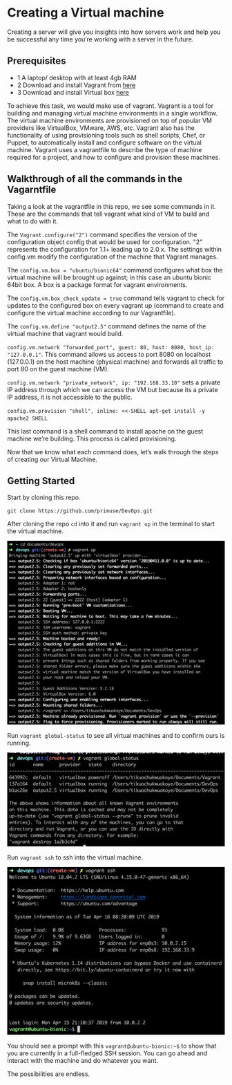 # Creating a Virtual machine
Creating a server will give you insights into how servers work and help you be successful any time you’re working with a server in the future.

## Prerequisites
- 1 A laptop/ desktop with at least 4gb RAM
- 2 Download and install Vagrant from [here](https://www.vagrantup.com/downloads.html)
- 3 Download and install Virtual box [here](https://www.virtualbox.org/wiki/Downloads)

To achieve this task, we would make use of vagrant. Vagrant is a tool for building and managing virtual machine environments in a single workflow. The virtual machine environments are provisioned on top of popular VM providers like VirtualBox, VMware, AWS, etc. Vagrant also has the functionality of using provisioning tools such as shell scripts, Chef, or Puppet, to automatically install and configure software on the virtual machine.
Vagrant uses a vagrantfile to describe the type of machine required for a project, and how to configure and provision these machines.

## Walkthrough of all the commands in the Vagarntfile
Taking a look at the vagrantfile in this repo, we see some commands in it. These are the commands that tell vagrant what kind of VM to build and what to do with it.

The `Vagrant.configure("2")` command specifies the version of the configuration object config that would be used for configuration. "2" represents the configuration for 1.1+ leading up to 2.0.x.
The settings within config.vm modify the configuration of the machine that Vagrant manages.

The `config.vm.box = "ubuntu/bionic64"` command configures what box the virtual machine will be brought up against; in this case an ubuntu bionic 64bit box. A box is a package format for vagrant environments.

The `config.vm.box_check_update = true` command tells vagrant to check for updates to the configured box on every vagrant up (command to create and configure the virtual machine according to our Vagrantfile).

The `config.vm.define "output2.5"` command defines the name of the virtual machine that vagrant would build.

`config.vm.network "forwarded_port", guest: 80, host: 8080, host_ip: "127.0.0.1"`. This command allows us access to port 8080 on localhost (127.0.0.1) on the host machine (physical machine) and forwards all traffic to port 80 on the guest machine (VM).

`config.vm.network "private_network", ip: "192.168.33.10"` sets a private IP address through which we can access the VM but because its a private IP address, it is not accessible to the public.

`config.vm.provision "shell", inline: <<-SHELL
  apt-get install -y apache2
 SHELL`


This last command is a shell command to install apache on the guest machine we’re building. This process is called provisioning.

Now that we know what each command does, let’s walk through the steps of creating our Virtual Machine.


## Getting Started

Start by cloning this repo.

```
git clone https://github.com/primuse/DevOps.git
```
After cloning the repo `cd` into it and run `vagrant up` in the terminal to start the virtual machine.

![Terminal 1](assets/terminal.png "Terminal 1")

Run `vagrant global-status` to see all virtual machines and to confirm ours is running.

![Terminal 2](assets/terminal2.png "Terminal 2")

Run `vagrant ssh` to ssh into the virtual machine.

![Terminal 3](assets/terminal3.png "Terminal 3")

You should see a prompt with this `vagrant@ubuntu-bionic:~$` to show that you are currently in a full-fledged SSH session. You can go ahead and interact with the machine and do whatever you want.

The possibilities are endless.
